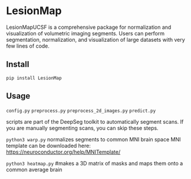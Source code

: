 # LesionMap
LesionMapUCSF is a comprehensive package for normalization and visualization of volumetric imaging segments. Users can perform segmentation, normalization, and visualization of large datasets with very few lines of code. 

## **Install**

`pip install LesionMap`

## **Usage**

`config.py`
`preprocess.py`
`preprocess_2d_images.py`
`predict.py` 

scripts are part of the DeepSeg toolkit to automatically segment scans. If you are manually segmenting scans, you can skip these steps.

`python3 warp.py` normalizes segments to common MNI brain space 
MNI template can be downloaded here: https://neuroconductor.org/help/MNITemplate/

`python3 heatmap.py` #makes a 3D matrix of masks and maps them onto a common average brain
